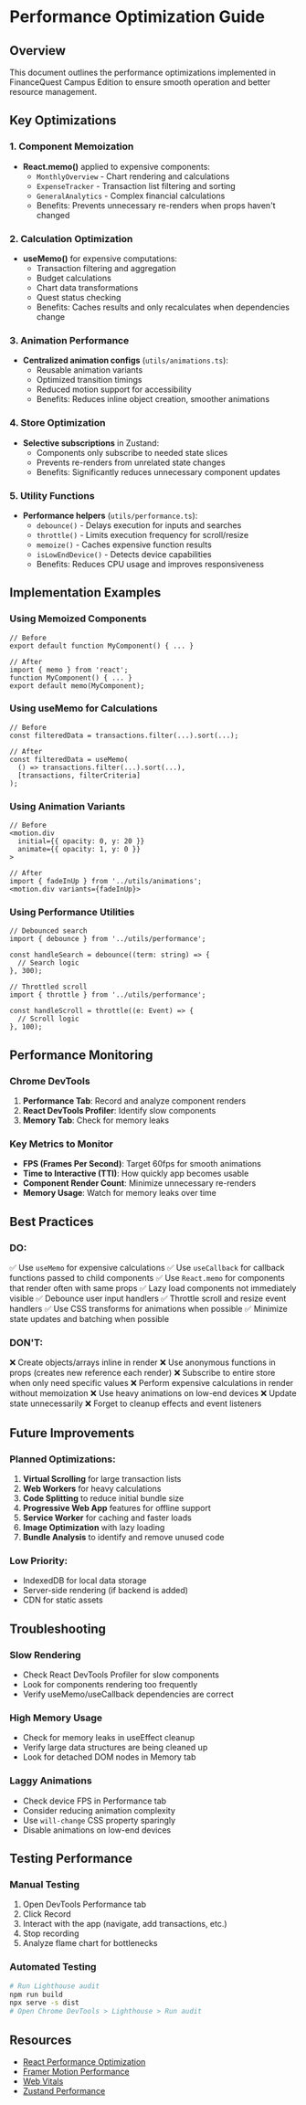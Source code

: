 # Performance Optimization Guide

## Overview
This document outlines the performance optimizations implemented in FinanceQuest Campus Edition to ensure smooth operation and better resource management.

## Key Optimizations

### 1. Component Memoization
- **React.memo()** applied to expensive components:
  - `MonthlyOverview` - Chart rendering and calculations
  - `ExpenseTracker` - Transaction list filtering and sorting
  - `GeneralAnalytics` - Complex financial calculations
  - Benefits: Prevents unnecessary re-renders when props haven't changed

### 2. Calculation Optimization
- **useMemo()** for expensive computations:
  - Transaction filtering and aggregation
  - Budget calculations
  - Chart data transformations
  - Quest status checking
  - Benefits: Caches results and only recalculates when dependencies change

### 3. Animation Performance
- **Centralized animation configs** (`utils/animations.ts`):
  - Reusable animation variants
  - Optimized transition timings
  - Reduced motion support for accessibility
  - Benefits: Reduces inline object creation, smoother animations

### 4. Store Optimization
- **Selective subscriptions** in Zustand:
  - Components only subscribe to needed state slices
  - Prevents re-renders from unrelated state changes
  - Benefits: Significantly reduces unnecessary component updates

### 5. Utility Functions
- **Performance helpers** (`utils/performance.ts`):
  - `debounce()` - Delays execution for inputs and searches
  - `throttle()` - Limits execution frequency for scroll/resize
  - `memoize()` - Caches expensive function results
  - `isLowEndDevice()` - Detects device capabilities
  - Benefits: Reduces CPU usage and improves responsiveness

## Implementation Examples

### Using Memoized Components
```tsx
// Before
export default function MyComponent() { ... }

// After  
import { memo } from 'react';
function MyComponent() { ... }
export default memo(MyComponent);
```

### Using useMemo for Calculations
```tsx
// Before
const filteredData = transactions.filter(...).sort(...);

// After
const filteredData = useMemo(
  () => transactions.filter(...).sort(...),
  [transactions, filterCriteria]
);
```

### Using Animation Variants
```tsx
// Before
<motion.div
  initial={{ opacity: 0, y: 20 }}
  animate={{ opacity: 1, y: 0 }}
>

// After
import { fadeInUp } from '../utils/animations';
<motion.div variants={fadeInUp}>
```

### Using Performance Utilities
```tsx
// Debounced search
import { debounce } from '../utils/performance';

const handleSearch = debounce((term: string) => {
  // Search logic
}, 300);

// Throttled scroll
import { throttle } from '../utils/performance';

const handleScroll = throttle((e: Event) => {
  // Scroll logic
}, 100);
```

## Performance Monitoring

### Chrome DevTools
1. **Performance Tab**: Record and analyze component renders
2. **React DevTools Profiler**: Identify slow components
3. **Memory Tab**: Check for memory leaks

### Key Metrics to Monitor
- **FPS (Frames Per Second)**: Target 60fps for smooth animations
- **Time to Interactive (TTI)**: How quickly app becomes usable
- **Component Render Count**: Minimize unnecessary re-renders
- **Memory Usage**: Watch for memory leaks over time

## Best Practices

### DO:
✅ Use `useMemo` for expensive calculations
✅ Use `useCallback` for callback functions passed to child components
✅ Use `React.memo` for components that render often with same props
✅ Lazy load components not immediately visible
✅ Debounce user input handlers
✅ Throttle scroll and resize event handlers
✅ Use CSS transforms for animations when possible
✅ Minimize state updates and batching when possible

### DON'T:
❌ Create objects/arrays inline in render
❌ Use anonymous functions in props (creates new reference each render)
❌ Subscribe to entire store when only need specific values
❌ Perform expensive calculations in render without memoization
❌ Use heavy animations on low-end devices
❌ Update state unnecessarily
❌ Forget to cleanup effects and event listeners

## Future Improvements

### Planned Optimizations:
1. **Virtual Scrolling** for large transaction lists
2. **Web Workers** for heavy calculations
3. **Code Splitting** to reduce initial bundle size
4. **Progressive Web App** features for offline support
5. **Service Worker** for caching and faster loads
6. **Image Optimization** with lazy loading
7. **Bundle Analysis** to identify and remove unused code

### Low Priority:
- IndexedDB for local data storage
- Server-side rendering (if backend is added)
- CDN for static assets

## Troubleshooting

### Slow Rendering
- Check React DevTools Profiler for slow components
- Look for components rendering too frequently
- Verify useMemo/useCallback dependencies are correct

### High Memory Usage
- Check for memory leaks in useEffect cleanup
- Verify large data structures are being cleaned up
- Look for detached DOM nodes in Memory tab

### Laggy Animations
- Check device FPS in Performance tab
- Consider reducing animation complexity
- Use `will-change` CSS property sparingly
- Disable animations on low-end devices

## Testing Performance

### Manual Testing
1. Open DevTools Performance tab
2. Click Record
3. Interact with the app (navigate, add transactions, etc.)
4. Stop recording
5. Analyze flame chart for bottlenecks

### Automated Testing
```bash
# Run Lighthouse audit
npm run build
npx serve -s dist
# Open Chrome DevTools > Lighthouse > Run audit
```

## Resources
- [React Performance Optimization](https://react.dev/learn/render-and-commit)
- [Framer Motion Performance](https://www.framer.com/motion/guide-reduce-bundle-size/)
- [Web Vitals](https://web.dev/vitals/)
- [Zustand Performance](https://github.com/pmndrs/zustand#performance)
